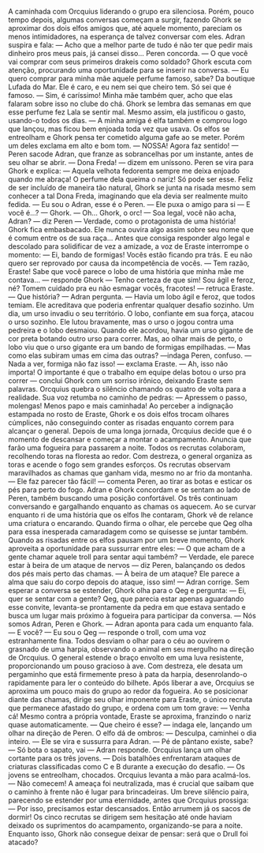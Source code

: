 A caminhada com Orcquius liderando o grupo era silenciosa. Porém, pouco tempo depois, algumas conversas começam a surgir, fazendo Ghork se aproximar dos dois elfos amigos que, até aquele momento, pareciam os menos intimidadores, na esperança de talvez conversar com eles.
Adran suspira e fala:
— Acho que a melhor parte de tudo é não ter que pedir mais dinheiro pros meus pais, já cansei disso…
Peren concorda.
— O que você vai comprar com seus primeiros drakeis como soldado? 
Ghork escuta com atenção, procurando uma oportunidade para se inserir na conversa.
— Eu quero comprar para minha mãe aquele perfume famoso, sabe? Da boutique Lufada do Mar. Ele é caro, e eu nem sei que cheiro tem. Só sei que é famoso.
— Sim, é caríssimo! Minha mãe também quer, acho que elas falaram sobre isso no clube do chá. 
Ghork se lembra das semanas em que esse perfume fez Lala se sentir mal. Mesmo assim, ela justificou o gasto, usando-o todos os dias.
— A minha amiga é elfa também e comprou logo que lançou, mas ficou bem enjoada toda vez que usava.
Os elfos se entreolham e Ghork pensa ter cometido alguma gafe ao se meter. Porém um deles exclama em alto e bom tom. 
— NOSSA! Agora faz sentido! — Peren sacode Adran, que franze as sobrancelhas por um instante, antes de seu olhar se abrir.
— Dona Freda! — dizem em uníssono. 
Peren se vira para Ghork e explica: 
— Aquela velhota fedorenta sempre me deixa enjoado quando me abraça! O perfume dela queima o nariz! Só pode ser esse.
Feliz de ser incluído de maneira tão natural, Ghork se junta na risada mesmo sem conhecer a tal Dona Freda, imaginando que ela devia ser realmente muito fedida. 
— Eu sou o Adran, esse é o Peren. — Ele puxa o amigo para si — E você é…? 
— Ghork.
— Oh… Ghork, o orc!
— Soa legal, você não acha, Adran? — diz Peren
— Verdade, como o protagonista de uma história! 
Ghork fica embasbacado. Ele nunca ouvira algo assim sobre seu nome que é comum entre os de sua raça... Antes que consiga responder algo legal e descolado para solidificar de vez a amizade, a voz de Eraste interrompe o momento:
— Ei, bando de formigas! Vocês estão ficando pra trás. E eu não quero ser reprovado por causa da incompetência de vocês.
— Tem razão, Eraste! Sabe que você parece o lobo de uma história que minha mãe me contava... — responde Ghork
— Tenho certeza de que sim! Sou ágil e feroz, né? Tomem cuidado pra eu não esmagar vocês, fracotes! — retruca Eraste.
— Que história? — Adran pergunta.
— Havia um lobo ágil e feroz, que todos temiam. Ele acreditava que poderia enfrentar qualquer desafio sozinho. Um dia, um urso invadiu o seu território. O lobo, confiante em sua força, atacou o urso sozinho. Ele lutou bravamente, mas o urso o jogou contra uma pedreira e o lobo desmaiou. Quando ele acordou, havia um urso gigante de cor preta botando outro urso para correr. Mas, ao olhar mais de perto, o lobo viu que o urso gigante era um bando de formigas empilhadas.
— Mas como elas subiram umas em cima das outras? —indaga Peren, confuso.
— Nada a ver, formiga não faz isso! — exclama Eraste.
— Ah, isso não importa! O importante é que o trabalho em equipe delas botou o urso pra correr — conclui Ghork com um sorriso irônico, deixando Eraste sem palavras.
Orcquius quebra o silêncio chamando os quatro de volta para a realidade. Sua voz retumba no caminho de pedras:
— Apressem o passo, molengas! Menos papo e mais caminhada! 
Ao perceber a indignação estampada no rosto de Eraste, Ghork e os dois elfos trocam olhares cúmplices, não conseguindo conter as risadas enquanto correm para alcançar o general.
Depois de uma longa jornada, Orcquius decide que é o momento de descansar e começar a montar o acampamento. Anuncia que farão uma fogueira para passarem a noite. Todos os recrutas colaboram, recolhendo toras na floresta ao redor. Com destreza, o general organiza as toras e acende o fogo sem grandes esforços. Os recrutas observam maravilhados as chamas que ganham vida, mesmo no ar frio da montanha.
— Ele faz parecer tão fácil! — comenta Peren, ao tirar as botas e esticar os pés para perto do fogo.
Adran e Ghork concordam e se sentam ao lado de Peren, também buscando uma posição confortável. Os três continuam conversando e gargalhando enquanto as chamas os aquecem. Ao se curvar enquanto ri de uma história que os elfos lhe contaram, Ghork vê de relance uma criatura o encarando. Quando firma o olhar, ele percebe que Qeg olha para essa inesperada camaradagem como se quisesse se juntar também.
Quando as risadas entre os elfos pausam por um breve momento, Ghork aproveita a oportunidade para sussurrar entre eles:
— O que acham de a gente chamar aquele troll para sentar aqui também?
— Verdade, ele parece estar à beira de um ataque de nervos — diz Peren, balançando os dedos dos pés mais perto das chamas.
— À beira de um ataque? Ele parece a alma que saiu do corpo depois do ataque, isso sim! — Adran corrige.
Sem esperar a conversa se estender, Ghork olha para o Qeg e pergunta:
— Ei, quer se sentar com a gente?
Qeg, que parecia estar apenas aguardando esse convite, levanta-se prontamente da pedra em que estava sentado e busca um lugar mais próximo à fogueira para participar da conversa.
— Nós somos Adran, Peren e Ghork. — Adran aponta para cada um enquanto fala. — E você?
— Eu sou o Qeg — responde o troll, com uma voz estranhamente fina.
Todos desviam o olhar para o céu ao ouvirem o grasnado de uma harpia, observando o animal em seu mergulho na direção de Orcquius. O general estende o braço envolto em uma luva resistente, proporcionando um pouso gracioso à ave. Com destreza, ele desata um pergaminho que está firmemente preso à pata da harpia, desenrolando-o rapidamente para ler o conteúdo do bilhete.
Após liberar a ave, Orcquius se aproxima um pouco mais do grupo ao redor da fogueira. Ao se posicionar diante das chamas, dirige seu olhar imponente para Eraste, o único recruta que permanece afastado do grupo, e ordena com um tom grave:
— Venha cá!
Mesmo contra a própria vontade, Eraste se aproxima, franzindo o nariz quase automaticamente.
— Que cheiro é esse? — indaga ele, lançando um olhar na direção de Peren.
O elfo dá de ombros:
— Desculpa, caminhei o dia inteiro. — Ele se vira e sussurra para Adran. — Pé de pântano existe, sabe?
— Só bota o sapato, vai — Adran responde.
Orcquius lança um olhar cortante para os três jovens.
— Dois batalhões enfrentaram ataques de criaturas classificadas como C e B durante a execução do desafio. — Os jovens se entreolham, chocados. Orcquius levanta a mão para acalmá-los. — Não comecem! A ameaça foi neutralizada, mas é crucial que saibam que o caminho à frente não é lugar para brincadeiras.
Um breve silêncio paira, parecendo se estender por uma eternidade, antes que Orcquius prossiga:
— Por isso, precisamos estar descansados. Então arrumem já os sacos de dormir!
Os cinco recrutas se dirigem sem hesitação até onde haviam deixado os suprimentos do acampamento, organizando-se para a noite. Enquanto isso, Ghork não consegue deixar de pensar: será que o Drull foi atacado?